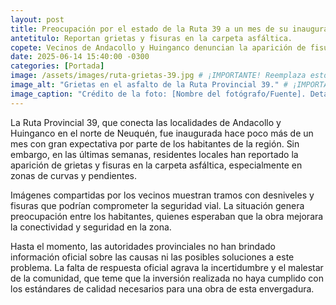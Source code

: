 ```yaml
---
layout: post
title: Preocupación por el estado de la Ruta 39 a un mes de su inauguración.
antetitulo: Reportan grietas y fisuras en la carpeta asfáltica.
copete: Vecinos de Andacollo y Huinganco denuncian la aparición de fisuras en la Ruta Provincial 39, recién inaugurada, generando inquietud sobre la seguridad vial y la calidad de la obra.
date: 2025-06-14 15:40:00 -0300
categories: [Portada]
image: /assets/images/ruta-grietas-39.jpg # ¡IMPORTANTE! Reemplaza esto con el nombre real de tu archivo de imagen. Ejemplo: /assets/images/ruta-39-grietas.jpg
image_alt: "Grietas en el asfalto de la Ruta Provincial 39." # ¡IMPORTANTE! Reemplaza esto con una descripción concisa de la imagen.
image_caption: "Crédito de la foto: [Nombre del fotógrafo/Fuente]. Detalle de las fisuras en la Ruta 39." # ¡IMPORTANTE! Reemplaza esto con el pie de foto de la imagen.
---
```


La Ruta Provincial 39, que conecta las localidades de Andacollo y Huinganco en el norte de Neuquén, fue inaugurada hace poco más de un mes con gran expectativa por parte de los habitantes de la región. Sin embargo, en las últimas semanas, residentes locales han reportado la aparición de grietas y fisuras en la carpeta asfáltica, especialmente en zonas de curvas y pendientes.

Imágenes compartidas por los vecinos muestran tramos con desniveles y fisuras que podrían comprometer la seguridad vial. La situación genera preocupación entre los habitantes, quienes esperaban que la obra mejorara la conectividad y seguridad en la zona.

Hasta el momento, las autoridades provinciales no han brindado información oficial sobre las causas ni las posibles soluciones a este problema. La falta de respuesta oficial agrava la incertidumbre y el malestar de la comunidad, que teme que la inversión realizada no haya cumplido con los estándares de calidad necesarios para una obra de esta envergadura.